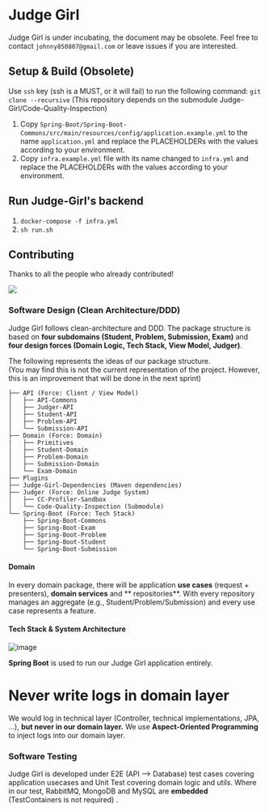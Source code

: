 # Judge Girl

Judge Girl is under incubating, the document may be obsolete. Feel free to contact `johnny850807@gmail.com` or leave
issues if you are interested.

## Setup & Build (Obsolete)

Use `ssh` key (ssh is a MUST, or it will fail) to run the following command:
`git clone --recursive` (This repository depends on the submodule Judge-Girl/Code-Quality-Inspection)

1. Copy `Spring-Boot/Spring-Boot-Commons/src/main/resources/config/application.example.yml` to the
   name `application.yml`
   and replace the PLACEHOLDERs with the values according to your environment.
2. Copy `infra.example.yml` file with its name changed to `infra.yml` and replace the PLACEHOLDERs with the values
   according to your environment.

## Run Judge-Girl's backend

1. `docker-compose -f infra.yml`
2. `sh run.sh`

## Contributing

Thanks to all the people who already contributed!


<a href="https://github.com/Judge-Girl/Judge-Girl/graphs/contributors">
  <img src="https://contributors-img.web.app/image?repo=Judge-Girl/Judge-Girl" />
</a>

### Software Design (Clean Architecture/DDD)

Judge Girl follows clean-architecture and DDD. The package structure is based on **four subdomains (Student, Problem,
Submission, Exam)** and **four design forces (Domain Logic, Tech Stack, View Model, Judger)**.

The following represents the ideas of our package structure.  <br>
(You may find this is not the current representation of the project. However, this is an improvement that will be done
in the next sprint)

```
├── API (Force: Client / View Model)
│   ├── API-Commons
│   ├── Judger-API
│   ├── Student-API
│   ├── Problem-API
│   └── Submission-API
├── Domain (Force: Domain)
|   ├── Primitives 
│   ├── Student-Domain
│   ├── Problem-Domain
│   ├── Submission-Domain
│   └── Exam-Domain
├── Plugins
├── Judge-Girl-Dependencies (Maven dependencies)
├── Judger (Force: Online Judge System)
│   ├── CC-Profiler-Sandbox
│   └── Code-Quality-Inspection (Submodule)
└── Spring-Boot (Force: Tech Stack)
    ├── Spring-Boot-Commons
    ├── Spring-Boot-Exam
    ├── Spring-Boot-Problem
    ├── Spring-Boot-Student
    └── Spring-Boot-Submission
```

#### Domain

In every domain package, there will be application **use cases** (request + presenters), **domain services** and **
repositories**. With every repository manages an aggregate (e.g., Student/Problem/Submission) and every use case
represents a feature.

#### Tech Stack & System Architecture

![image](https://user-images.githubusercontent.com/23109467/113490957-fb61e400-94ff-11eb-9607-b61615328936.png)

**Spring Boot** is used to run our Judge Girl application entirely.



Never write logs in domain layer
===

We would log in technical layer (Controller, technical implementations, JPA, ...), **but never in our domain layer.**
We use **Aspect-Oriented Programming** to inject logs into our domain layer.

### Software Testing

Judge Girl is developed under E2E (API --> Database) test cases covering application usecases and Unit Test covering
domain logic and utils. Where in our test, RabbitMQ, MongoDB and MySQL are **embedded** (TestContainers is not required)
.
